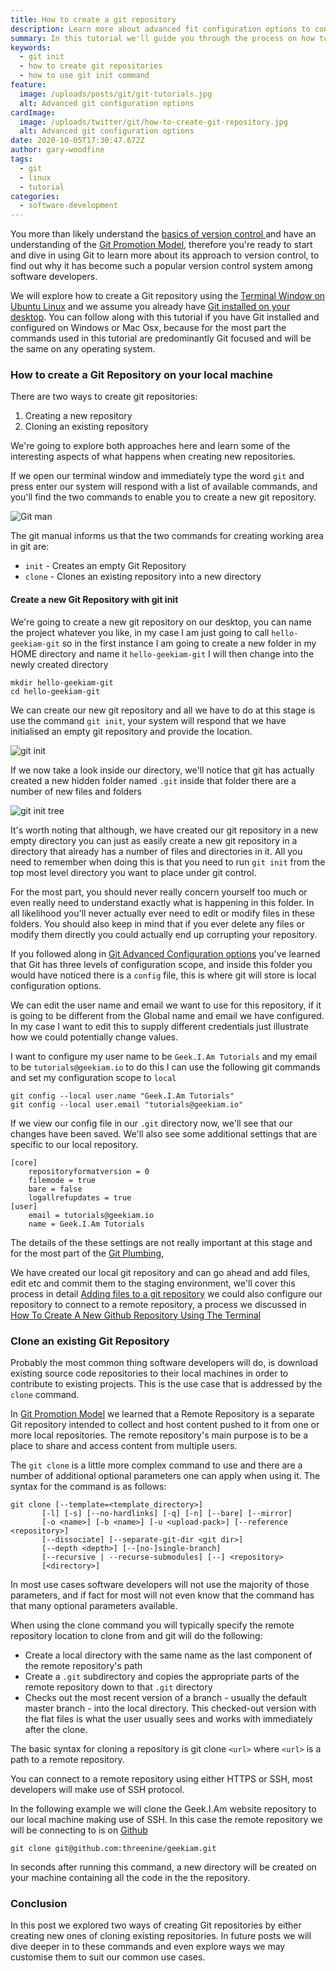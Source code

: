 ```yaml
---
title: How to create a git repository
description: Learn more about advanced fit configuration options to configure your git environment to manage your content and interactions
summary: In this tutorial we'll guide you through the process on how to configure git and explore different options available
keywords:
  - git init
  - how to create git repositories
  - how to use git init command
feature:
  image: /uploads/posts/git/git-tutorials.jpg
  alt: Advanced git configuration options
cardImage:
  image: /uploads/twitter/git/how-to-create-git-repository.jpg
  alt: Advanced git configuration options
date: 2020-10-05T17:30:47.672Z
author: gary-woodfine
tags:
  - git
  - linux
  - tutorial
categories:
  - software-development
---
```


You more than likely understand the [basics of version control ](https://geekiam.io/learn-the-basics-of-version-control-to-become-a-master/ "Learn the basics of Version Control | Geek.I.Am") and 
have an understanding of the [Git Promotion Model](https://geekiam.io/the-git-promotion-model/ "The Git Promotion Model | Geek.I.Am"), therefore
you're ready to start and dive in using Git to learn more about its approach to version control, to find out why it has
become such a popular version control system among software developers.


We will explore how to create a Git repository using the [Terminal Window on Ubuntu Linux](https://geekiam.io/how-to-use-the-linux-terminal-window-on-ubuntu/ "How To Use The Linux Terminal Window On Ubuntu | Geek.I.Am")
and we assume you already have [Git installed on your desktop](https://geekiam.io/how-to-install-git-on-linux/ "How To Install Git On Linux | Geek.I.Am"). 
You can follow along with this tutorial if you have Git installed and configured on Windows or Mac Osx, because for the most part the commands
used in this tutorial are predominantly Git focused and will be the same on any operating system.

### How to create a Git Repository on your local machine

There are two ways to create git repositories:

1. Creating a new repository
2. Cloning an existing repository

We're going to explore both approaches here and learn some of the interesting aspects of what happens when creating new
repositories.

If we open our terminal window and immediately type the word `git` and press enter our system will respond with a list
of available commands, and you'll find the two commands to enable you to create a new git repository.

![Git man ](/uploads/git-man-create.png "Git man")

The git manual informs us that the two commands for creating working area in git are:
* `init`  - Creates an empty Git Repository
* `clone` - Clones an existing repository into a new directory

#### Create a new Git Repository with git init

We're going to create a new git repository on our desktop, you can name the project whatever you like, in my case I am 
just going to call `hello-geekiam-git` so in the first instance I am going to create a new folder in my HOME directory
and name it `hello-geekiam-git` I will then change into the newly created directory

```shell script
mkdir hello-geekiam-git
cd hello-geekiam-git
```

We can create our new git repository and all we have to do at this stage is use the command `git init`,  your system
will respond that we have initialised an empty git repository and provide the location.

![git init ](/uploads/git-init.png "git init")

If we now take a look inside our directory, we'll notice that git has actually created a new hidden folder named `.git` 
inside that folder there are a number of new files and folders

![git init tree ](/uploads/git-init-tree.png "git init tree")

It's worth noting that although, we have created our git repository in a new empty directory  you can just as easily create
a new git repository in a directory that already has a number of files and directories in it. All you need to remember when doing this
is that you need to run `git init` from the top most level directory you want to place under git control.

For the most part, you should never really concern yourself too much or even really need to understand exactly what is 
happening in this folder.  In all likelihood you'll never actually ever need to edit or modify files in these folders. 
You should also keep in mind that if you ever delete any files or modify them directly you could actually end up corrupting
your repository.  

If you followed along in [Git Advanced Configuration options](https://geekiam.io/advanced-git-configuration-options/ "Git Advanced Configuration options")
you've learned that Git has three levels of configuration scope, and inside this folder you would have noticed there is a `config` file,
this is where git will store is local configuration options.

We can edit the user name and email we want to use for this repository, if it is going to be different from the Global
name and email we have configured.  In my case I want to edit this to supply different credentials just illustrate how
we could potentially change values.

I want to configure my user name to be `Geek.I.Am Tutorials` and my email to be `tutorials@geekiam.io` to do this I can
use the following git commands and set my configuration scope to `local`

```shell script
git config --local user.name "Geek.I.Am Tutorials"
git config --local user.email "tutorials@geekiam.io"
```
If we view our config file in our `.git` directory now, we'll see that our changes have been saved. We'll also see some 
additional settings that are specific to our local repository.

```shell script
[core]
	repositoryformatversion = 0
	filemode = true
	bare = false
	logallrefupdates = true
[user]
	email = tutorials@geekiam.io
	name = Geek.I.Am Tutorials
```

The details of the these settings are not really important at this stage and for the most part of the [Git Plumbing](https://geekiam.io/advanced-git-configuration-options/ "Git Advanced Configuration options"),

We have created our local git repository and can go ahead and add files, edit etc and commit them to the staging environment,
we'll cover this process in detail [Adding files to a git repository](https://geekiam.io) we could also configure our 
repository to connect to a remote repository, a process we discussed in [How To Create A New Github Repository Using The Terminal](https://geekiam.io/how-to-create-a-new-github-repository-using-the-terminal/ "How To Create A New Github Repository Using The Terminal | Geek.I.Am")


### Clone an existing Git Repository

Probably the most common thing software developers will do, is download existing source code repositories to their
local machines in order to contribute to existing projects.  This is the use case that is addressed by the `clone` command.

In [Git Promotion Model](https://geekiam.io/the-git-promotion-model/ "The Git Promotion Model | Geek.I.Am") we learned
that a Remote Repository is a separate Git repository intended to collect and host content pushed to it from one or 
more local repositories. The remote repository's main purpose is to be a place to share and access content from 
multiple users.

The `git clone` is a little more complex command to use and there are a number of additional optional parameters one can apply when using it.
The syntax for the command is as follows:

```shell script
git clone [--template=<template_directory>]
       [-l] [-s] [--no-hardlinks] [-q] [-n] [--bare] [--mirror]
       [-o <name>] [-b <name>] [-u <upload-pack>] [--reference <repository>]
       [--dissociate] [--separate-git-dir <git dir>]
       [--depth <depth>] [--[no-]single-branch]
       [--recursive | --recurse-submodules] [--] <repository>
       [<directory>]
```

In most use cases software developers will not use the majority of those parameters, and if fact for most will not even 
know that the command has that many optional parameters available.

When using the clone command you will typically specify the remote repository location to clone from and git will do the following:

* Create a local directory with the same name as the last component of the remote repository's path
* Create a `.git` subdirectory and copies the appropriate parts of the remote repository down to that `.git` directory
* Checks out the most recent version of a branch - usually the default master branch - into the local directory. 
This checked-out version with the flat files is what the user usually sees and works with immediately after the clone.

The basic syntax for cloning a repository is git clone `<url>` where `<url>` is a path to a remote repository.

You can connect to a remote repository using either HTTPS or SSH, most developers will make use of SSH protocol. 

In the following example we will clone the Geek.I.Am website repository to our local machine making use of SSH. In this
case the remote repository we will be connecting to is on [Github](https://github.com/threenine/geekiam "Github Repository")

```shell script
git clone git@github.com:threenine/geekiam.git
```

In seconds after running this command, a new directory will be created on your machine containing all the code in the 
the repository. 


### Conclusion 

In this post we explored two ways of creating Git repositories by either creating new ones of cloning existing repositories.
In future posts we will dive deeper in to these commands and even explore ways we may customise them to suit our common use cases.



         




